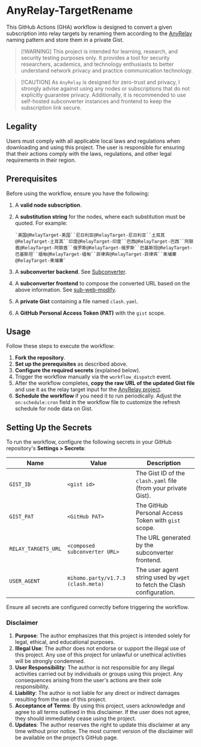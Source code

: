 # AnyRelay-TargetRename

This GitHub Actions (GHA) workflow is designed to convert a given subscription into relay targets by renaming them according to the [AnyRelay](https://github.com/YaoYinYing/AnyRelay) naming pattern and store them in a private Gist.

> \[!WARNING]
> This project is intended for learning, research, and security testing purposes only. It provides a tool for security researchers, academics, and technology enthusiasts to better understand network privacy and practice communication technology.

> \[!CAUTION]
> As `AnyRelay` is designed for zero-trust and privacy, I strongly advise against using any nodes or subscriptions that do not explicitly guarantee privacy. Additionally, it is recommended to use self-hosted subconverter instances and frontend to keep the subscription link secure.

## Legality

Users must comply with all applicable local laws and regulations when downloading and using this project. The user is responsible for ensuring that their actions comply with the laws, regulations, and other legal requirements in their region.

## Prerequisites

Before using the workflow, ensure you have the following:

1. A **valid node subscription**.

2. A **substitution string** for the nodes, where each substitution must be quoted. For example:

   ```text
   `美国@RelayTarget-美国``尼日利亚@RelayTarget-尼日利亚``土耳其@RelayTarget-土耳其``印度@RelayTarget-印度``巴西@RelayTarget-巴西``阿联酋@RelayTarget-阿联酋``俄罗斯@RelayTarget-俄罗斯``巴基斯坦@RelayTarget-巴基斯坦``缅甸@RelayTarget-缅甸``菲律宾@RelayTarget-菲律宾``柬埔寨@RelayTarget-柬埔寨`
   ```

3. A **subconverter backend**. See [Subconverter](https://github.com/tindy2013/subconverter).

4. A **subconverter frontend** to compose the converted URL based on the above information. See [sub-web-modify](https://github.com/youshandefeiyang/sub-web-modify).

5. A **private Gist** containing a file named `clash.yaml`.

6. A **GitHub Personal Access Token (PAT)** with the `gist` scope.

## Usage

Follow these steps to execute the workflow:

1. **Fork the repository**.
2. **Set up the prerequisites** as described above.
3. **Configure the required secrets** (explained below).
4. Trigger the workflow manually via the `workflow_dispatch` event.
5. After the workflow completes, **copy the raw URL of the updated Gist file** and use it as the relay target input for the [AnyRelay project](https://github.com/YaoYinYing/AnyRelay).
6. **Schedule the workflow** if you need it to run periodically. Adjust the `on:schedule:cron` field in the workflow file to customize the refresh schedule for node data on Gist.

## Setting Up the Secrets

To run the workflow, configure the following secrets in your GitHub repository's **Settings > Secrets**:

| **Name**            | **Value**                          | **Description**                                                        |
| ------------------- | ---------------------------------- | ---------------------------------------------------------------------- |
| `GIST_ID`           | `<gist id>`                        | The Gist ID of the `clash.yaml` file (from your private Gist).         |
| `GIST_PAT`          | `<GitHub PAT>`                     | The GitHub Personal Access Token with `gist` scope.                    |
| `RELAY_TARGETS_URL` | `<composed subconverter URL>`      | The URL generated by the subconverter frontend.                        |
| `USER_AGENT`        | `mihomo.party/v1.7.3 (clash.meta)` | The user agent string used by `wget` to fetch the Clash configuration. |

Ensure all secrets are configured correctly before triggering the workflow.

### Disclaimer

1. **Purpose**: The author emphasizes that this project is intended solely for legal, ethical, and educational purposes.
2. **Illegal Use**: The author does not endorse or support the illegal use of this project. Any use of this project for unlawful or unethical activities will be strongly condemned.
3. **User Responsibility**: The author is not responsible for any illegal activities carried out by individuals or groups using this project. Any consequences arising from the user's actions are their sole responsibility.
4. **Liability**: The author is not liable for any direct or indirect damages resulting from the use of this project.
5. **Acceptance of Terms**: By using this project, users acknowledge and agree to all terms outlined in this disclaimer. If the user does not agree, they should immediately cease using the project.
6. **Updates**: The author reserves the right to update this disclaimer at any time without prior notice. The most current version of the disclaimer will be available on the project’s GitHub page.

